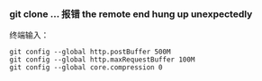 ### git clone ... 报错 the remote end hung up unexpectedly

终端输入：

```
git config --global http.postBuffer 500M
git config --global http.maxRequestBuffer 100M
git config --global core.compression 0
```



